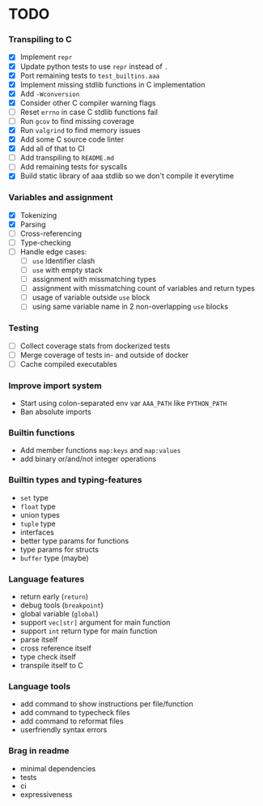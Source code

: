 # TODO

### Transpiling to C
- [x] Implement `repr`
- [x] Update python tests to use `repr` instead of `.`
- [x] Port remaining tests to `test_builtins.aaa`
- [x] Implement missing stdlib functions in C implementation
- [x] Add `-Wconversion`
- [x] Consider other C compiler warning flags
- [ ] Reset `errno` in case C stdlib functions fail
- [ ] Run `gcov` to find missing coverage
- [x] Run `valgrind` to find memory issues
- [x] Add some C source code linter
- [x] Add all of that to CI
- [ ] Add transpiling to `README.md`
- [ ] Add remaining tests for syscalls
- [x] Build static library of aaa stdlib so we don't compile it everytime

### Variables and assignment
- [x] Tokenizing
- [x] Parsing
- [ ] Cross-referencing
- [ ] Type-checking
- [ ] Handle edge cases:
    - [ ] `use` Identifier clash
    - [ ] `use` with empty stack
    - [ ] assignment with missmatching types
    - [ ] assignment with missmatching count of variables and return types
    - [ ] usage of variable outside `use` block
    - [ ] using same variable name in 2 non-overlapping `use` blocks

### Testing
- [ ] Collect coverage stats from dockerized tests
- [ ] Merge coverage of tests in- and outside of docker
- [ ] Cache compiled executables

### Improve import system
- Start using colon-separated env var `AAA_PATH` like `PYTHON_PATH`
- Ban absolute imports

### Builtin functions
- Add member functions `map:keys` and `map:values`
- add binary or/and/not integer operations

### Builtin types and typing-features
- `set` type
- `float` type
- union types
- `tuple` type
- interfaces
- better type params for functions
- type params for structs
- `buffer` type (maybe)

### Language features
- return early (`return`)
- debug tools (`breakpoint`)
- global variable (`global`)
- support `vec[str]` argument for main function
- support `int` return type for main function
- parse itself
- cross reference itself
- type check itself
- transpile itself to C

### Language tools
- add command to show instructions per file/function
- add command to typecheck files
- add command to reformat files
- userfriendly syntax errors

### Brag in readme
- minimal dependencies
- tests
- ci
- expressiveness
